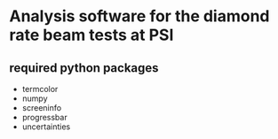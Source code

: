 # Analysis software for the diamond rate beam tests at PSI

## required python packages
- termcolor
- numpy
- screeninfo
- progressbar
- uncertainties
